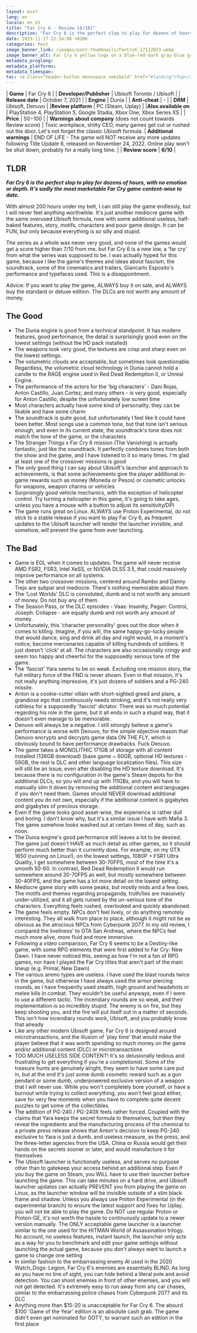 ```yaml
---
layout: post
lang: en
locale: en_US
title: "Far Cry 6 - Review [6/10]"
description: "Far Cry 6 is the perfect slop to play for dozens of hours, with no emotion or depth. It's sadly the most marketable Far Cry game content-wise to date."
date: 2023-11-17 22:34:00 +0200
categories: Post
image_banner_link: /images/post-thumbnails/FarCry6_17112023.webp
image_banner_alt: Far Cry 6 yellow logo on a blue-red-dark gray-blue gradient background, mimicking the background used in Far Cry 6 promotional banners, with a blue sky, red fog and dark gray roads.
metadata_proglang:
metadata_platforms:
metadata_timespan:
toc: <a class="header-button monospace semibold" href="#landing">Top</a><br><a class="header-button monospace semibold" href="#tldr">TLDR</a><br><a class="header-button monospace semibold" href="#the-good">The Good</a><br><a class="header-button monospace semibold" href="#the-bad">The Bad</a>
---
```


| **Game** | Far Cry 6 |
| **Developer/Publisher** | Ubisoft Toronto / Ubisoft |
| **Release date** | October 7, 2021 |
| **Engine** | Dunia |
| **Anti-cheat** | - |
| **DRM** | Ubisoft, Denuvo |
|**Review platform** | PC (Steam, Uplay) |
|**Also available on** | PlayStation 4, PlayStation 5, Google Stadia, Xbox One, Xbox Series XS |
| **Price** | $50-$100 |
| **Warnings about company** (does not count towards Review score) | Toxic workplace, shitty CEO, many games get cut or rushed out the door. Let's not forget the classic Ubisoft formula.
| **Additional warnings** | END OF LIFE - The game will NOT receive any more updates following Title Update 6, released on November 24, 2022. Online play won't be shut down, probably for a really long time. |
| **Review score** |  **6/10** |

## TLDR
***Far Cry 6 is the perfect slop to play for dozens of hours, with no emotion or depth. It's sadly the most marketable Far Cry game content-wise to date.***

With almost 200 hours under my belt, I can still play the game endlessly, but I will never feel anything worthwhile. It's just another mediocre game with the same overused Ubisoft formula, now with some additional useless, half-baked features, story, motifs, characters and poor game design. It can be FUN, but only because everything is so silly and stupid.

The series as a whole was never very good, and none of the games would get a score higher than 7/10 from me, but Far Cry 6 is a new low, a 'far cry' from what the series was supposed to be. I was actually hyped for this game, because I like the game's themes and ideas about fascism, the soundtrack, some of the cinematics and trailers, Giancarlo Esposito's performance and typefaces used. This is a disappointment.

Advice: If you want to play the game, ALWAYS buy it on sale, and ALWAYS buy the standard or deluxe edition. The DLCs are not worth any amount of money.

## The Good
+ The Dunia engine is good from a technical standpoint. It has modern features, good performance, the detail is surprisingly good even on the lowest settings (without the HD pack installed)
+ The weapons look very good, the textures are crisp and sharp even on the lowest settings.
+ The volumetric clouds are acceptable, but sometimes look questionable. Regardless, the volumetric cloud technology in Dunia cannot hold a candle to the RAGE engine used in Red Dead Redemption II, or Unreal Engine.
+ The performance of the actors for the 'big characters' - Dani Rojas, Anton Castillo, Juan Cortez, and many others - is very good, especially for Anton Castillo, despite the unfortunately low screen time
+ Most characters actually have some kind of personality, they can be likable and have some charm
+ The soundtrack is quite good, but unfortunately I feel like it could have been better. Most songs use a common tone, but that tone isn't serious enough, and even in its current state, the soundtrack's tone does not match the tone of the game, or the characters
+ The Stranger Things x Far Cry 6 mission (The Vanishing) is actually fantastic, just like the soundtrack. It perfectly combines tones from both the show and the game, and I have listened to it so many times. I'm glad at least one of the crossover missions is good
+ The only good thing I can say about Ubisoft's launcher and approach to achievements, is that some achievements give the player additional in-game rewards such as money (Moneda or Pesos) or cosmetic unlocks for weapons, weapon charms or vehicles
+ Surprisingly good vehicle mechanics, with the exception of helicopter control. Try turning a helicopter in this game, it's going to take ages, unless you have a mouse with a button to adjust its sensitivity/DPI
+ The game runs great on Linux. ALWAYS use Proton Experimental, do not stick to a stable release if you want to play Far Cry 6, as frequent updates to the Ubisoft launcher will render the launcher invisible, and somehow, will prevent the game from ever launching.

## The Bad
- Game is EOL when it comes to updates. The game will never receive AMD FSR2, FSR3, Intel XeSS, or NVIDIA DLSS 3.5, that could massively improve performance on all systems.
- The other two crossover missions, centered around Rambo and Danny Trejo are subpar and mediocre. There's nothing memorable about them.
- The 'Lost Worlds' DLC is convoluted, dumb and is not worth any amount of money. Do not buy any of them.
- The Season Pass, or the DLC episodes - Vaas: Insanity, Pagan: Control, Joseph: Collapse - are equally dumb and not worth any amount of money.
- Unfortunately, this 'character personality' goes out the door when it comes to killing. Imagine, if you will, the same happy-go-lucky people that would dance, sing and drink all day and night would, in a moment's notice, become mercenaries capable of killing hundreds of soldiers. It just doesn't 'click' at all. The characters are also occasionally cringy and seem too happy and cheerful for the supposedly serious tone of the game.
- The 'fascist' Yara seems to be so weak. Excluding one mission story, the full military force of the FND is never shown. Even in that mission, it's not really anything impressive, it's just dozens of soldiers and a PG-240 missile.
- Anton is a cookie-cutter villain with short-sighted greed and plans, a grandiose ego that continuously needs stroking, and it's not really very ruthless for a supposedly 'fascist' dictator. There was so much potential regarding his role in the game, but it all ends in such a stupid way, that it doesn't even manage to be memorable.
- Denuvo will always be a negative. I still strongly believe a game's performance is worse with Denuvo, for the simple objective reason that Denuvo encrypts and decrypts game data ON THE FLY, which is obviously bound to have performance drawbacks. Fuck Denuvo.
- The game takes a MONOLITHIC 171GB of storage with all content installed (136GB download) (base game ~ 60GB, optional HD textures - 59GB, the rest is DLC and other language localization files). This size will still be an issue, even after disabling the HD texture download. It's because there is no configuration in the game's Steam depots for the additional DLCs, so you will end up with 111GBs, and you will have to manually slim it down by removing the additional content and languages if you don't need them. Games should NEVER download additional content you do not own, especially if the additional content is gigabytes and gigabytes of precious storage.
- Even if the game looks good asset-wise, the experience is rather dull and boring. I don't know why, but it's a similar issue I have with Mafia 3. The game somehow looks washed out at certain times of day, such as noon.
- The Dunia engine's good performance still leaves a lot to be desired. The game just doesn't HAVE as much detail as other games, so it should perform much better than it currently does. For example, on my GTX 1650 (running on Linux!), on the lowest settings, 1080P + FSR1 Ultra Quality, I get somewhere between 30-70FPS, most of the time it's a smooth 50-60. In contrast, Red Dead Redemption II would run somewhere around 30-70FPS as well, but mostly somewhere between 30-40FPS, and the game has a lot more detail on the lowest setting.
- Mediocre game story with some peaks, but mostly mids and a few lows. The motifs and themes regarding propaganda, truth/lies are massively under-utilized, and it all gets ruined by the un-serious tone of the characters. Everything feels rushed, overlooked and quickly abandoned.
- The game feels empty. NPCs don't feel lively, or do anything remotely interesting. They all walk from place to place, although it might not be as obvious as the atrocious NPCs from Cyberpunk 2077. In my old review, I compared the liveliness' to GTA San Andreas, where the NPCs feel much more alive, more fluid and more immersive.
- Following a video comparison, Far Cry 6 seems to be a Destiny-like game, with some RPG elements that were first added to Far Cry: New Dawn. I have never noticed this, seeing as how I'm not a fan of RPG games, nor have I played the Far Cry titles that aren't part of the main lineup (e.g. Primal, New Dawn)
- The various ammo types are useless. I have used the blast rounds twice in the game, but otherwise I have always used the armor piercing rounds, as I have frequently used stealth, high ground and headshots or melee kills in combat. They wouldn't be useful anyways, even if I were to use a different tactic. The incendiary rounds are so weak, and their implementation is so incredibly stupid. The enemy is on fire, but they keep shooting you, and the fire will put itself out in a matter of seconds. This isn't how incendiary rounds work, Ubisoft, and you probably know that already
- Like any other modern Ubisoft game, Far Cry 6 is designed around microtransactions, and the illusion of 'play time' that would make the player believe that it was worth spending so much money on the game and/or additional content (DLC) or microtransactions
- TOO MUCH USELESS SIDE CONTENT! It's so delusionally tedious and frustrating to get everything if you're a completionist. Some of the treasure hunts are genuinely alright, they seem to have some care put in, but at the end it's just some dumb cosmetic reward such as a gun pendant or some dumb, underpowered exclusive version of a weapon that I will never use. While you won't completely bore yourself, or have a burnout while trying to collect everything, you won't feel good either, save for very few moments when you have to complete quite decent puzzles to get some of the collectibles.
- The addition of PG-240 / PG-240X feels rather forced. Coupled with the claims that Yara keeps the secret formula to themselves, but then they reveal the ingredients and the manufacturing process of the chemical to a private press release shows that Anton's decision to keep PG-240 exclusive to Yara is just a dumb, and useless measure, as the press, and the three-letter agencies from the USA, China or Russia would get their hands on the secrets sooner or later, and would manufacture it for themselves
- The Ubisoft launcher is functionally useless, and serves no purpose other than to gatekeep your access behind an additional step. Even if you buy the game on Steam, you WILL have to use their launcher before launching the game. This can take minutes on a hard drive, and Ubisoft launcher updates can actually PREVENT you from playing the game on Linux, as the launcher window will be invisible outside of a slim black frame and shadow. Unless you always use Proton Experimental (in the experimental branch) to ensure the latest support and fixes for Uplay, you will not be able to play the game. Do NOT use regular Proton or Proton-GE, it's not worth the hassle to continuously update to a newer version manually. The ONLY acceptable game launcher is a launcher similar to the one used for the HITMAN World of Assassination trilogy. No account, no useless features, instant launch, the launcher only acts as a way for you to benchmark and edit your game settings without launching the actual game, because you don't always want to launch a game to change one setting
- In similar fashion to the embarrassing enemy AI used in the 2020 Watch_Dogs: Legion, Far Cry 6's enemies are essentially BLIND. As long as you have no line of sight, you can hide behind a literal pole and avoid detection. You can shoot enemies in front of other enemies, and you will not get detected. It's extremely easy to run away from any car chases, similar to the embarrassing police chases from Cyberpunk 2077 and its DLC
- Anything more than $15-20 is unacceptable for Far Cry 6. The absurd $100 'Game of the Year' edition is an absolute cash grab. The game didn't even get nominated for GOTY, to warrant such an edition in the first place 
